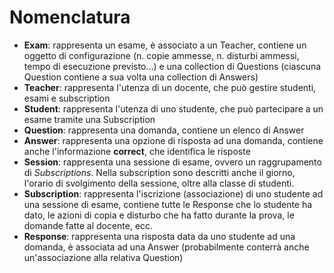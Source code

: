 # Nomenclatura

- **Exam**: rappresenta un esame, è associato a un Teacher, contiene un oggetto di configurazione (n. copie ammesse, n. disturbi ammessi, tempo di esecuzione previsto...) e una collection di Questions (ciascuna Question contiene a sua volta una collection di Answers)
- **Teacher**: rappresenta l'utenza di un docente, che può gestire studenti, esami e subscription
- **Student**: rappresenta l'utenza di uno studente, che può partecipare a un esame tramite una Subscription
- **Question**: rappresenta una domanda, contiene un elenco di Answer
- **Answer**: rappresenta una opzione di risposta ad una domanda, contiene anche l'informazione **correct**, che identifica le risposte
- **Session**: rappresenta una sessione di esame, ovvero un raggrupamento di _Subscriptions_. Nella subscription sono descritti anche il giorno, l'orario di svolgimento della sessione, oltre alla classe di studenti.
- **Subscription**: rappresenta l'iscrizione (associazione) di uno studente ad una sessione di esame, contiene tutte le Response che lo studente ha dato, le azioni di copia e disturbo che ha fatto durante la prova, le domande fatte al docente, ecc.
- **Response**: rappresenta una risposta data da uno studente ad una domanda, è associata ad una Answer (probabilmente conterrà anche un'associazione alla relativa Question)
